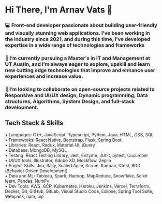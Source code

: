 <div align="left">
<h1 align="left">
  Hi There, I'm Arnav Vats 👋
</h1>
<h3>💻 Front-end developer passionate about building user-friendly and visually stunning web applications. I've been working in the industry since 2021, and during this time, I've developed expertise in a wide range of technologies and frameworks </h3>
<h3>🌱 I’m currently pursuing a Master's in IT and Management at UT Austin, and I'm always eager to explore, upskill and learn new cutting edge technologies that improve and enhance user experiences and increase value. </h3>
<h3>👯 I’m looking to collaborate on open-source projects related to Responsive and UI/UX design, Dynamic programming, Data structures, Algorithms, System Design, and full-stack development.</h3>

  ## Tech Stack & Skills
</h4>• Languages: C++, JavaScript, Typescript, Python, Java, HTML, CSS, SQL</h4>
<br>
</h4>• Frameworks: React Native, Bootstrap, Flask, Spring Boot</h4><br>
</h4>• Libraries: React, Redux, Material-UI, jQuery </h4><br>
</h4>• Database: MongoDB, MySQL</h4><br>
</h4>• Testing: React Testing Library, Jest, Enzyme, JUnit, pytest, Cucumber</h4><br>
</h4>• UI/UX tools: Illustrator, Adobe XD, Mockflow, Zeplin</h4><br>
</h4>• Project Skills: Jira, Rally, Scaled Agile, Scrum, Kanban, Qtest, BDD (Behavior Driven Development)</h4><br>
</h4>• Data and ML: Tableau, Spark, Hadoop, MapReduce, Snowflake, Scikit learn, Pandas, NumPy</h4><br>
</h4>• Dev Tools: AWS, GCP, Kubernetes, Heroku, Jenkins, Vercel, Terraform, Docker, Git, GitHub, GitLab, Visual Studio Code, Eclipse, Spring Tool Suite, Webpack, npm, pip</h4>

</div>

